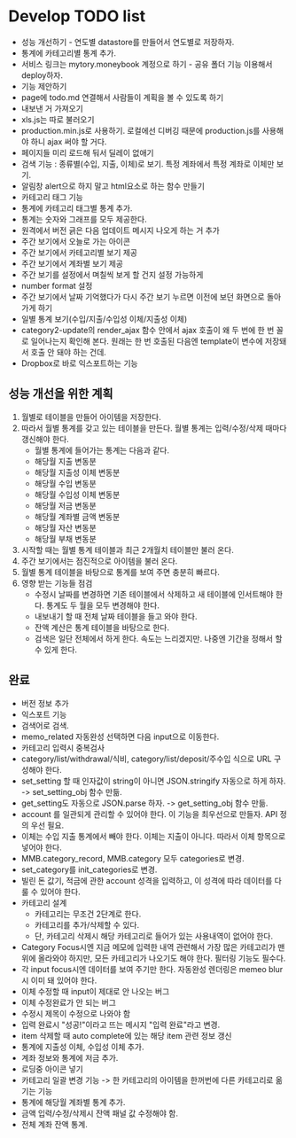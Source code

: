 Develop TODO list
==================

* 성능 개선하기 - 연도별 datastore를 만들어서 연도별로 저장하자.
* 통계에 카테고리별 통계 추가.
* 서비스 링크는 mytory.moneybook 계정으로 하기 - 공유 폴더 기능 이용해서 deploy하자.
* 기능 제안하기
* page에 todo.md 연결해서 사람들이 계획을 볼 수 있도록 하기
* 내보낸 거 가져오기
* xls.js는 따로 불러오기
* production.min.js로 사용하기. 로컬에선 디버깅 때문에 production.js를 사용해야 하니 ajax 써야 할 거다.
* 페이지들 미리 로드해 둬서 딜레이 없애기
* 검색 기능 : 종류별(수입, 지출, 이체)로 보기. 특정 계좌에서 특정 계좌로 이체만 보기.
* 알림창 alert으로 하지 말고 html요소로 하는 함수 만들기
* 카테고리 태그 기능
* 통계에 카테고리 태그별 통계 추가.
* 통계는 숫자와 그래프를 모두 제공한다.
* 원격에서 버전 긁은 다음 업데이트 메시지 나오게 하는 거 추가
* 주간 보기에서 오늘로 가는 아이콘
* 주간 보기에서 카테고리별 보기 제공
* 주간 보기에서 계좌별 보기 제공
* 주간 보기를 설정에서 며칠씩 보게 할 건지 설정 가능하게
* number format 설정
* 주간 보기에서 날짜 기억했다가 다시 주간 보기 누르면 이전에 보던 화면으로 돌아가게 하기
* 일별 통계 보기(수입/지출/수입성 이체/지출성 이체)
* category2-update의 render_ajax 함수 안에서 ajax 호출이 왜 두 번에 한 번 꼴로 일어나는지 확인해 본다. 원래는 한 번 호출된 다음엔 template이 변수에 저장돼서 호출 안 돼야 하는 건데.
* Dropbox로 바로 익스포트하는 기능


성능 개선을 위한 계획
---------------------

1. 월별로 테이블을 만들어 아이템을 저장한다. 
1. 따라서 월별 통계를 갖고 있는 테이블을 만든다. 월별 통계는 입력/수정/삭제 때마다 갱신해야 한다.
    * 월별 통계에 들어가는 통계는 다음과 같다.
    * 해당월 지출 변동분
    * 해당월 지출성 이체 변동분
    * 해당월 수입 변동분
    * 해당월 수입성 이체 변동분
    * 해당월 저금 변동분
    * 해당월 계좌별 금액 변동분
    * 해당월 자산 변동분
    * 해당월 부채 변동분
1. 시작할 때는 월별 통계 테이블과 최근 2개월치 테이블만 불러 온다.
1. 주간 보기에서는 점진적으로 아이템을 불러 온다.
1. 월별 통계 테이블을 바탕으로 통계를 보여 주면 충분히 빠르다.
1. 영향 받는 기능들 점검
    * 수정시 날짜를 변경하면 기존 테이블에서 삭제하고 새 테이블에 인서트해야 한다. 통계도 두 월을 모두 변경해야 한다.
    * 내보내기 할 때 전체 날짜 테이블을 들고 와야 한다.
    * 잔액 계산은 통계 테이블을 바탕으로 한다.
    * 검색은 일단 전체에서 하게 한다. 속도는 느리겠지만. 나중엔 기간을 정해서 할 수 있게 한다.


완료
----

* 버전 정보 추가
* 익스포트 기능
* 검색어로 검색.
* memo_related 자동완성 선택하면 다음 input으로 이동한다.
* 카테고리 입력시 중복검사
* category/list/withdrawal/식비, category/list/deposit/주수입 식으로 URL 구성해야 한다.
* set_setting 할 때 인자값이 string이 아니면 JSON.stringify 자동으로 하게 하자. -> set_setting_obj 함수 만듦.
* get_setting도 자동으로 JSON.parse 하자. -> get_setting_obj 함수 만듦.
* account 를 일관되게 관리할 수 있어야 한다. 이 기능을 최우선으로 만들자. API 정의 우선 필요.
* 이체는 수입 지출 통계에서 빼야 한다. 이체는 지출이 아니다. 따라서 이체 항목으로 넣어야 한다.
* MMB.category_record, MMB.category 모두 categories로 변경.
* set_category를 init_categories로 변경.
* 빌린 돈 값기, 적금에 관한 account 성격을 입력하고, 이 성격에 따라 데이터를 다룰 수 있어야 한다.
* 카테고리 설계
    - 카테고리는 무조건 2단계로 한다.
    - 카테고리를 추가/삭제할 수 있다.
    - 단, 카테고리 삭제시 해당 카테고리로 들어가 있는 사용내역이 없어야 한다.
* Category Focus시엔 지금 메모에 입력한 내역 관련해서 가장 많은 카테고리가 맨 위에 올라와야 하지만, 모든 카테고리가 나오기도 해야 한다. 필터링 기능도 필수다.
* 각 input focus시엔 데이터를 보여 주기만 한다. 자동완성 렌더링은 memeo blur시 이미 돼 있어야 한다.
* 이체 수정할 때 input이 제대로 안 나오는 버그
* 이체 수정완료가 안 되는 버그
* 수정시 제목이 수정으로 나와야 함
* 입력 완료시 "성공!"이라고 뜨는 메시지 "입력 완료"라고 변경.
* item 삭제할 때 auto complete에 있는 해당 item 관련 정보 갱신
* 통계에 지출성 이체, 수입성 이체 추가.
* 계좌 정보와 통계에 저금 추가.
* 로딩중 아이콘 넣기
* 카테고리 일괄 변경 기능 -> 한 카테고리의 아이템을 한꺼번에 다른 카테고리로 옮기는 기능
* 통계에 해당월 계좌별 통계 추가. 
* 금액 입력/수정/삭제시 잔액 패널 값 수정해야 함.
* 전체 계좌 잔액 통계. 